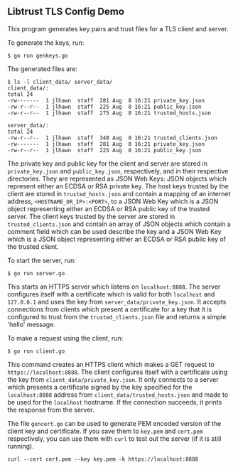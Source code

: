 ## Libtrust TLS Config Demo

This program generates key pairs and trust files for a TLS client and server.

To generate the keys, run:

```
$ go run genkeys.go
```

The generated files are:

```
$ ls -l client_data/ server_data/
client_data/:
total 24
-rw-------  1 jlhawn  staff  281 Aug  8 16:21 private_key.json
-rw-r--r--  1 jlhawn  staff  225 Aug  8 16:21 public_key.json
-rw-r--r--  1 jlhawn  staff  275 Aug  8 16:21 trusted_hosts.json

server_data/:
total 24
-rw-r--r--  1 jlhawn  staff  348 Aug  8 16:21 trusted_clients.json
-rw-------  1 jlhawn  staff  281 Aug  8 16:21 private_key.json
-rw-r--r--  1 jlhawn  staff  225 Aug  8 16:21 public_key.json
```

The private key and public key for the client and server are stored in `private_key.json` and `public_key.json`, respectively, and in their respective directories. They are represented as JSON Web Keys: JSON objects which represent either an ECDSA or RSA private key. The host keys trusted by the client are stored in `trusted_hosts.json` and contain a mapping of an internet address, `<HOSTNAME_OR_IP>:<PORT>`, to a JSON Web Key which is a JSON object representing either an ECDSA or RSA public key of the trusted server. The client keys trusted by the server are stored in `trusted_clients.json` and contain an array of JSON objects which contain a comment field which can be used describe the key and a JSON Web Key which is a JSON object representing either an ECDSA or RSA public key of the trusted client.

To start the server, run:

```
$ go run server.go
```

This starts an HTTPS server which listens on `localhost:8888`. The server configures itself with a certificate which is valid for both `localhost` and `127.0.0.1` and uses the key from `server_data/private_key.json`. It accepts connections from clients which present a certificate for a key that it is configured to trust from the `trusted_clients.json` file and returns a simple 'hello' message.

To make a request using the client, run:

```
$ go run client.go
```

This command creates an HTTPS client which makes a GET request to `https://localhost:8888`. The client configures itself with a certificate using the key from `client_data/private_key.json`. It only connects to a server which presents a certificate signed by the key specified for the `localhost:8888` address from `client_data/trusted_hosts.json` and made to be used for the `localhost` hostname. If the connection succeeds, it prints the response from the server.

The file `gencert.go` can be used to generate PEM encoded version of the client key and certificate. If you save them to `key.pem` and `cert.pem` respectively, you can use them with `curl` to test out the server (if it is still running).

```
curl --cert cert.pem --key key.pem -k https://localhost:8888
``` 
